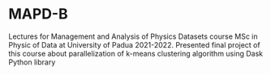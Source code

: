 # MAPD-B

Lectures for Management and Analysis of Physics Datasets course MSc in Physic of Data at University of Padua 2021-2022.
Presented final project of this course about parallelization of k-means clustering algorithm using Dask Python library 
